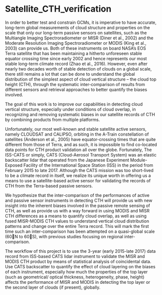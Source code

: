 # Satellite_CTH_verification

In order to better test and constrain GCMs, it is imperative to have accurate, long-term global measurements of cloud structure and properties on the scale that only our long-term passive sensors on satellites, such as the Multiangle Imaging Spectroradiometer or MISR (Diner et al., 2002) and the Moderate Resolution Imaging Spectroradiometer or MODIS (King et al., 2003) can provide us. Both of these instruments on board NASA’s EOS Terra satellite that has been maintaining a hitherto unforeseen stable equator crossing time since early 2002 and hence represents our most stable long-term climate record (Zhao et al., 2016).  However, even after nearly two decades worth of stable detection of clouds on a global scale, there still remains a lot that can be done to understand the global distribution of the simplest aspect of cloud vertical structure – the cloud top height (CTH), through the systematic inter-comparison of results from different sensors and retrieval approaches to better quantify the biases involved. 

The goal of this work is to improve our capabilities in detecting cloud vertical structure, especially under conditions of cloud overlap, in recognizing and removing systematic biases in our satellite records of CTH by combining products from multiple platforms.

Unfortunately, our most well-known and stable satellite active sensors, namely CLOUDSAT and CALIPSO, orbiting in the A-Train constellation of satellites (Anderson et al., 2005) have equator-crossing times that are quite different from those of Terra, and as such, it is impossible to find co-located data points for CTH product validation all over the globe. Fortunately, The ISS-CATS or simply, CATS (Cloud-Aerosol Transport System) was an elastic backscatter lidar that operated from the Japanese Experiment Module-Exposed Facility of the International Space Station (ISS) in the period from February 2015 to late 2017. Although the CATS mission was too short-lived to be a climate record in itself, we realize its unique worth in offering us a means to use a satellite-based active sensor for validating the records of CTH from the Terra-based passive sensors.

We hypothesize that the inter-comparison of the performances of active and passive sensor instruments in detecting CTH will provide us with new insight into the inherent biases involved in the passive remote sensing of CTH, as well as provide us with a way forward in using MODIS and MISR CTH differences as a means to quantify cloud overlap, as well as using fused MISR-MODIS CTH values to understand vertical cloud distribution patterns and change over the entire Terra record. This will mark the first time such an inter-comparison has been attempted on a quasi-global scale (60N to 60S), with previous studies focusing on regional inter-comparison.

The workflow of this project is to use the 3-year (early 2015-late 2017) data record from ISS-based CATS lidar instrument to validate the MISR and MODIS CTH product by means of statistical analysis of coincidental data. Use CATS backscatter to quantify the effect of cloud layering on the biases of each instrument, especially how much the properties of the top layer (such as geometrical/ optical thickness, heterogeneity, phase, height) affects the performance of MISR and MODIS in detecting the top layer or the second layer of clouds (if present), globally.
